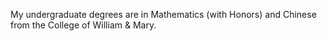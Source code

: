 My undergraduate degrees are in Mathematics (with Honors) and Chinese from the College of William & Mary. 
